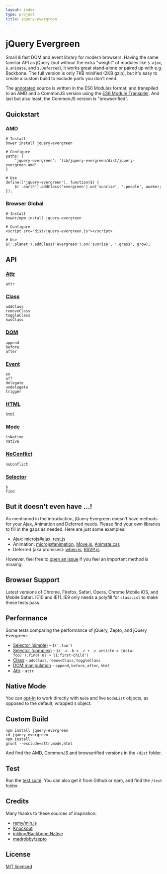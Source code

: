 ```yaml
---
layout: index
type: project
title: jquery-evergreen
---
```


# jQuery Evergreen

Small & fast DOM and event library for modern browsers.
Having the same familiar API as jQuery (but without the extra "weight" of modules like `$.ajax`, `$.animate`, and `$.Deferred`), it works great stand-alone or paired up with e.g. Backbone.
The full version is only 7KB minified (2KB gzip), but it's easy to create a custom build to exclude parts you don't need.

The [annotated](http://webpro.github.io/jquery-evergreen/main.html) source is written in the ES6 Modules format, and transpiled to an AMD and a CommonJS version using the [ES6 Module Transpiler](http://square.github.io/es6-module-transpiler/). And last but also least, the CommonJS version is "browserified".

## Quickstart

### AMD

    # Install
	bower install jquery-evergreen

	# Configure
	paths: {
		'jquery-evergreen': 'lib/jquery-evergreen/dist/jquery-evergreen.amd'
	}

	# Use
	define(['jquery-evergreen'], function($) {
		$('.earth').addClass('evergreen').on('sunrise', '.people', awake);
	});

### Browser Global

    # Install
	bower/npm install jquery-evergreen

	# Configure
	<script src="dist/jquery-evergreen.js"></script>

	# Use
	$('.planet').addClass('evergreen').on('sunrise', '.grass', grow);

## API

### [Attr](http://webpro.github.io/jquery-evergreen/je/attr.html)

	attr

### [Class](http://webpro.github.io/jquery-evergreen/je/class.html)

	addClass
	removeClass
	toggleClass
	hasClass

### [DOM](http://webpro.github.io/jquery-evergreen/je/dom.html)

	append
	before
	after

### [Event](http://webpro.github.io/jquery-evergreen/je/event.html)

	on
	off
	delegate
	undelegate
	trigger

### [HTML](http://webpro.github.io/jquery-evergreen/je/html.html)

	html

### [Mode](http://webpro.github.io/jquery-evergreen/je/mode.html)

	isNative
	native

### [NoConflict](http://webpro.github.io/jquery-evergreen/je/noconflict.html)

	noConflict

### [Selector](http://webpro.github.io/jquery-evergreen/je/selector.html)

	$
	find

## But it doesn't even have ...!

As mentioned in the introduction, jQuery Evergreen doesn't have methods for your Ajax, Animation and Deferred needs. Please find your own libraries to fill in the gaps as needed. Here are just some examples:

* Ajax: [microjs#ajax](http://microjs.com/#ajax), [rest.js](https://github.com/cujojs/rest)
* Animation: [microjs#animation](http://microjs.com/#animation), [Move.js](http://visionmedia.github.io/move.js/), [Animate.css](https://daneden.me/animate/)
* Deferred (aka promises): [when.js](https://github.com/cujojs/when), [RSVP.js](https://github.com/tildeio/rsvp.js)

However, feel free to [open an issue](https://github.com/webpro/jquery-evergreen/issues) if you feel an important method is missing.

## Browser Support

Latest versions of Chrome, Firefox, Safari, Opera, Chrome Mobile iOS, and Mobile Safari. IE10 and IE11. IE9 only needs a polyfill for `classList` to make these tests pass.

## Performance

Some tests comparing the performance of jQuery, Zepto, and jQuery Evergreen:

* [Selector (simple)](http://jsperf.com/jquery-zepto-evergreen-simple-selector) - `$('.foo')`
* [Selector (complex)](http://jsperf.com/jquery-zepto-evergreen-complex-selector) - `$('.a .b > .c + .c article > [data-foo]').find('ul > li:first-child')`
* [Class](http://jsperf.com/jquery-zepto-evergreen-class) - `addClass`, `removeClass`, `toggleClass`
* [DOM manipulation](http://jsperf.com/jquery-zepto-evergreen-dom-manipulation) - `append`, `before`, `after`, `html`
* [Attr](http://jsperf.com/jquery-zepto-evergreen-attr) - `attr`

## Native Mode

You can [opt-in](http://webpro.github.io/jquery-evergreen/je/mode.html) to work directly with `Node` and live `NodeList` objects, as opposed to the default, wrapped `$` object.

## Custom Build

	npm install jquery-evergreen
	cd jquery-evergreen
	npm install
	grunt --exclude=attr,mode,html

And find the AMD, CommonJS and browserified versions in the `/dist` folder.

## Test

Run the [test suite](http://webpro.github.io/jquery-evergreen/test/). You can also get it from Github or npm, and find the `/test` folder.

## Credits

Many thanks to these sources of inspiration:

* [remy/min.js](https://github.com/remy/min.js)
* [Knockout](https://github.com/knockout/knockout/blob/master/src/utils.js)
* [inkling/Backbone.Native](https://github.com/inkling/backbone.native/blob/master/backbone.native.js)
* [madrobby/zepto](https://github.com/madrobby/zepto/)

## License

[MIT licensed](http://webpro.mit-license.org)
